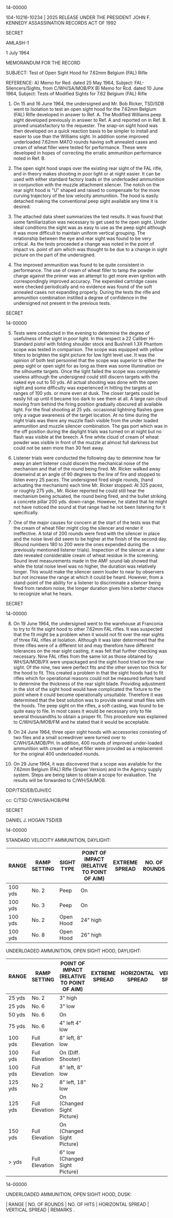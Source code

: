 14-00000

104-10216-10234 | 2025 RELEASE UNDER THE PRESIDENT JOHN F. KENNEDY ASSASSINATION RECORDS ACT OF 1992

SECRET

AMLASH-1

1 July 1964

MEMORANDUM FOR THE RECORD

SUBJECT: Test of Open Sight Hood for 7.62mm Belgium (FAL) Rifle

REFERENCE: A) Memo for Red. dated 25 May 1964, Subject: FAL-Silencers/Sights, from C/WH/SA/MOB/PX
B) Memo for Rcd. dated 10 June 1964, Subject: Tests of Modified Sights for 7.62 Belgium (FAL) Rifle

1. On 15 and 16 June 1964, the undersigned and Mr. Bob Ricker, TSD/SDB went to Isolation to test an open sight hood for the 7.62mm Belgium (FAL) Rifle developed in answer to Ref. A. The Modified Williams peep sight developed previously in answer to Ref. A and reported on in Ref. B. proved unsatisfactory to the requester. The snap-on sight hood was then developed on a quick reaction basis to be simpler to install and easier to use than the Williams sight. In addition some improved underloaded 7.62mm MATO rounds having soft annealed cases and cream of wheat filler were tested for performance. These were developed in hopes of correcting the erratic ammunition performance noted in Ref. B.

2. The open sight hood snaps over the existing rear sight of the FAL rifle, and in theory makes shooting in poor light or at night easier. It can be used with either standard factory loads or the underloaded ammunition in conjunction with the muzzle attachment silencer. The notch on the rear sight hood is "U" shaped and raised to compensate for the more curving trajectory of the low velocity ammunition. The hood is easily detached making the conventional peep sight available any time it is desired.

3. The attached data sheet summarizes the test results. It was found that some familiarization was necessary to get used to the open sight. Under ideal conditions the sight was as easy to use as the peep sight although it was more difficult to maintain uniform vertical grouping. The relationship between the eye and rear sight was found to be very critical. As the tests proceeded a change was noted in the point of impact vs. point of aim which was thought to be due to a change in sight picture on the part of the undersigned.

4. The improved ammunition was found to be quite consistent in performance. The use of cream of wheat filler to tamp the powder charge against the primer was an attempt to get more even ignition with correspondingly improved accuracy. The expended cartridge cases were checked periodically and no evidence was found of the soft annealed cases not expanding properly. During the tests the rifle and ammunition combination instilled a degree of confidence in the undersigned not present in the previous tests.

SECRET

14-00000

5. Tests were conducted in the evening to determine the degree of usefulness of the sight in poor light. In this respect a 22 Caliber Hi-Standard pistol with folding shoulder stock and Bushnell 1.3X Phantom scope was tested in comparison. The scope was equipped with yellow filters to brighten the sight picture for low light level use. It was the opinion of both test personnel that the scope was superior to either the peep sight or open sight for as long as there was some illumination on the silhouette targets. Once the light failed the scope was completely useless although the undersigned could still discern targets with the naked eye out to 50 yds. All actual shooting was done with the open sight and some difficulty was experienced in hitting the targets at ranges of 100 yds. or more even at dusk. The closer targets could be easily hit up until it became too dark to see them at all. A large rain cloud moving from behind the firing position gradually obscured all available light. For the final shooting at 25 yds. occasional lightning flashes gave only a vague awareness of the target location. At no time during the night trials was there any muzzle flash visible from the under loaded ammunition and muzzle silencer combination. The gas port which was in the off position during the daylight trials was turned on at night but no flash was visible at the breech. A fine white cloud of cream of wheat powder was visible in front of the muzzle at almost full darkness but could not be seen more than 30 feet away.

6. Listener trials were conducted the following day to determine how far away an alert listener could discern the mechanical noise of the mechanism and that of the round being fired. Mr. Ricker walked away downwind at an angle of 90 degrees to the line of fire and stopped to listen every 25 paces. The undersigned fired single rounds, (hand actuating the mechanism) each time Mr. Ricker stopped. At 325 paces, or roughly 275 yds., Mr. Ricker reported he could still hear the mechanism being actuated, the round being fired, and the bullet striking a concrete pillar 200 yds. down-range. However, he stated that he might not have noticed the sound at that range had he not been listening for it specifically.

7. One of the major causes for concern at the start of the tests was that the cream of wheat filler might clog the silencer and render it ineffective. A total of 200 rounds were fired with the silencer in place and the noise level did seem to be higher at the finish of the second day. (Round numbers 180 to 200 were the ones expended during the previously mentioned listener trials). Inspection of the silencer at a later date revealed considerable cream of wheat residue in the screening. Sound level measurements made in the AMF sound lab showed that while the total noise level was no higher, the duration was relatively longer. This would make the silencer seem louder to near by observers but not increase the range at which it could be heard. However, from a stand-point of the ability for a listener to discriminate a silencer being fired from random noise, the longer duration gives him a better chance to recognize what he hears.

SECRET

14-00000

8. On 19 June 1964, the undersigned went to the warehouse at Franconia to try to fit the sight hood to other 7.62mm FAL rifles. It was suspected that the fit might be a problem when it would not fit over the rear sights of three FAL rifles at Isolation. Although it was later determined that the three rifles were of a different lot and may therefore have different tolerances on the rear sight casting, it was felt that further checking was necessary. Nine FAL rifles from the same lot as those obtained by WH/SA/MOB/PX were unpackaged and the sight hood tried on the rear sight. Of the nine, two were perfect fits and the other seven too thick for the hood to fit. This created a problem in that the sight hoods had to fit rifles which for operational reasons could not be measured before hand to determine the thickness of the rear sight blade. Providing adjustment in the slot of the sight hood would have complicated the fixture to the point where it could become operationally unsuitable. Therefore it was determined that the best solution was to provide several small files with the hoods. The peep sight on the rifles, a soft casting, was found to be quite easy to file. In most cases it would be necessary only to file several thousandths to obtain a proper fit. This procedure was explained to C/WH/SA/MOB/FM and he stated that it would be acceptable.

9. On 24 June 1964, three open sight hoods with accessories consisting of two files and a small screwdriver were turned over to C/WH/SA/MOB/PH. In addition, 400 rounds of improved under-loaded ammunition with cream of wheat filler were provided as a replacement for the original 400 underloaded rounds.

10. On 29 June 1964, it was discovered that a scope was available for the 7.62mm Belgium (FAL) Rifle (Sniper Version) and in the Agency supply system. Steps are being taken to obtain a scope for evaluation. The results will be forwarded to C/WH/SA/MOB.

DDP/TSD/EB/DJH/EC

cc:
C/TSD
C/WH/SA/HOB/PM

SECRET

DANIEL J. HOGAN
TSD/EB

14-00000

STANDARD VELOCITY AMMUNITION, DAYLIGHT:

| RANGE   | RAMP SETTING | SIGHT TYPE | POINT OF IMPACT (RELATIVE TO POINT OF AIM) | EXTREME SPREAD | NO. OF ROUNDS |
|---------|--------------|------------|---------------------------------------------|----------------|----------------|
| 100 yds | No. 2        | Peep       | On                                          |                |                |
| 100 yds | No. 3        | Peep       | On                                          |                |                |
| 100 yds | No. 2        | Open Hood  | 24" high                                    |                |                |
| 100 yds | No. 8        | Open Hood  | 26" high                                    |                |                |

UNDERLOADED AMMUNITION, OPEN SIGHT HOOD, DAYLIGHT:

| RANGE   | RAMP SETTING | POINT OF IMPACT (RELATIVE TO POINT OF AIM) | EXTREME SPREAD | HORIZONTAL SPREAD | VERTICAL SPREAD | NO. OF ROUNDS |
|---------|--------------|---------------------------------------------|----------------|-------------------|-----------------|----------------|
| 25 yds  | No. 2        | 3" high                                     |                |                   |                 |                |
| 25 yds  | No. 6        | 3" low                                      |                |                   |                 |                |
| 50 yds  | No. 6        | On                                          |                |                   |                 |                |
| 75 yds  | No. 6        | 4" left 4" low                              |                |                   |                 |                |
| 100 yds | Full Elevation| 8" left, 8" low                             |                |                   |                 |                |
| 100 yds | Full Elevation| On (Diff. Shooter)                          |                |                   |                 |                |
| 100 yds | Full Elevation| 8" left, 8" low                             |                |                   |                 |                |
| 125 yds | No 2         | 8" left, 18" low                            |                |                   |                 |                |
| 125 yds | Full Elevation| On (Changed Sight Picture)                  |                |                   |                 | 10             |
| 150 yds | Full Elevation| On (Changed Sight Picture)                  |                |                   |                 | 8 (2 missed target) |
| > yds   | Full Elevation| 6" low (Changed Sight Picture)              |                |                   |                 | (2 missed target) |

14-00000

UNDERLOADED AMMUNITION, OPEN SIGHT HOOD, DUSK:

| RANGE   | NO. OF ROUNDS | NO. OF HITS | HORIZONTAL SPREAD | VERTICAL SPREAD | REMARKS                                                                                                                                                                                                                                                                                                                                                                                                                                                                                                                                                                                                                                                                                                                                                                                                                                                                                                                                                                                                                                                                                                                                                                                                                                                                                                                                                                                                                                                                                                                                                                                                                                                                                                                                                                                                                                                                                                                                                                                                                                                                                                                                                                                                                                                                                                                                                                                                                                                                                                                                                                                                                                                                                                                                                                                                                                                                                                                                                                                                                                                                                                                                                                                                                                                                                                                                                                                                                                                                                                                                                                                                                                                                                                                                                                                                                                                                                                                                                                                                                                                                                                                                                                                                                                                                                                                                                                                                                                                                                                                                                                                                                                                                                                                                                                                                                                                                                                                                                                                                                                                                                                                                                                                                                                                                                                                                                                                                                                                                                                                                                                                                                                                                                                                                                                                                                                                                                                                                                                                                                                                                                                                                                                                                                                                                                                                                                                                                                                                                                                                                                                                                                                                                                                                                                                                                                                                                                                                                                                                                                                                                                                                                                                                                                                                                                                                                                                                                                                                                                                                                                                                                                                                                                                                                                                                                                                                                                                                                                                                                                                                                                                                                                                                                                                                                                                                                                                                                                                                                                                                                                                                                                                                                                                                                                                                                                                                                                                                                                                                                                                                                                                                                                                                                                                                                                                                                                                                                                                                                                                                                                                                                                                                                                                                                                                                                                                                                                                                                                                                                                                                                                                                                                                                                                                                                                                                                                                                                                                                                                                                                                                                                                                                                                                                                                                                                                                                                                                                                                                                                                                                                                                                                                                                                                                                                                                                                                                                                                                                                                                                                                                                                                                                                                                                                                                                                                                                                                                                                                                                                                                                                                                                                                                                                                                                                                                                                                                                                                                                                                                                                                                                                                                                                                                                                                                                                                                                                                                                                                                                                                                                                                                                                                                                                                                                                                                                                                                                                                                                                                                                                                                                                                                                                                                                                                                                                                                                                                                                                                                                                                                                                                                                                                                                                                                                                                                                                                                                                                                                                                                                                                                                                                                                                                                                                                                                                                                                                                                                                                                                                                                                                                                                                                                                                                                                                                                                                                                                                                                                                                                                                                                                                                                                                                                                                                                                                                                                                                                                                                                                                                                                                                                                                                                                                                                                                                                                                                                                                                                                                                                                                                                                                                                                                                                                                                                                                                                                                                                                                                                                                                                                                                                                                                                                                                                                                                                                                                                                                                                                                                                                                                                                                                                                                                                                                                                                                                                                                                                                                                                                                                                                                                                                                                                                                                                                                                                                                                                                                                                                                                                                                                                                                                                                                                                                                                                                                                                                                                                                                                                                                                                                                                                                                                                                                                                                                                                                                                                                                                                                                                                                                                                                                                                                                                                                                                                                                                                                                                                                                                                                                                                                                                                                                                                                                                                                                                                                                                                                                                                                                                                                                                                                                                                                                                                                                                                                                                                                                                                                                                                                                                                                                                                                                                                                                                                                                                                                                                                                                                                                                                                                                                                                                                                                                                                                                                                                                                                                                                                                                                                                                                                                                                                                                                                                                                                                                                                                                                                                                                                                                                                                                                                                                                                                                                                                                                                                                                                                                                                                                                                                                                                                                                                                                                                                                                                                                                                                                                                                                                                                                                                                                                                                                                                                                                                                                                                                                                                                                                                                                                                                                                                                                                                                                                                                                                                                                                                                                                                                                                                                                                                                                                                                                                                                                                                                                                                                                                                                                                                                                                                                                                                                                                                                                                                                                                                                                                                                                                                                                                                                                                                                                                                                                                                                                                                                                                                                                                                                                                                                                                                                                                                                                                                                                                                                                                                                                                                                                                                                                                                                                                                                                                                                                                                                                                                                                                                                                                                                                                                                                                                                                                                                                                                                                                                                                                                                                                                                                                                                                                                                                                                                                                                                                                                                                                                                                                                                                                                                                                                                                                                                                                                                                                                                                                                                                                                                                                                                                                                                                                                                                                                                                                                                                                                                                                                                                                                                                                                                                                                                                                                                                                                                                                                                                                                                                                                                                                                                                                                                                                                                                                                                                                                                                                                                                                                                                                                                                                                                                                                                                                                                                                                                                                                                                                                                                                                                                                                                                                                                                                                                                                                                                                                                                                                                                                                                                                                                                                                                                                                                                                                                                                                                                                                                                                                                                                                                                                                                                                                                                                                                                                                                                                                                                                                                                                                                                                                                                                                                                                                                                                                                                                                                                                                                                                                                                                                                                                                                                                                                                                                                                                                                                                                                                                                                                                                                                                                                                                                                                                                                                                                                                                                                                                                                                                                                                                                                                                                                                                                                                                                                                                                                                                                                                                                                                                                                                                                                                                                                                                                                                                                                                                                                                                                                                                                                                                                                                                                                                                                                                                                                                                                                                                                                                                                                                                                                                                                                                                                                                                                                                                                                                                                                                                                                                                                                                                                                                                                                                                                                                                                                                                                                                                                                                                                                                                                                                                                                                                                                                                                                                                                                                                                                                                                                                                                                                                                                                                                                                                                                                                                                                                                                                                                                                                                                                                                                                                                                                                                                                                                                                                                                                                                                                                                                                                                                                                                                                                                                                                                                                                                                                                                                                                                                                                                                                                                                                                                                                                                                                                                                                                                                                                                                                                                                                                                                                                                                                                                                                                                                                                                                                                                                                                                                                                                                                                                                                                                                                                                                                                                                                                                                                                                                                                                                                                                                                                                                                                                                                                                                                                                                                                                                                                                                                                                                                                                                                                                                                                                                                                                                                                                                                                                                                                                                                                                                                                                                                                                                                                                                                                                                                                                                                                                                                                                                                                                                                                                                                                                                                                                                                                                                                                                                                                                                                                                                                                                                                                                                                                                                                                                                                                                                                                                                                                                                                                                                                                                                                                                                                                                                                                                                                                                                                                                                                                                                                                                                                                                                                                                                                                                                                                                                                                                                                                                                                                                                                                                                                                                                                                                                                                                                                                                                                                                                                                                                                                                                                                                                                                                                                                                                                                                                                                                                                                                                                                                                                                                                                                                                                                                                                                                                                                                                                                                                                                                                                                                                                                                                                                                                                                                                                                                                                                                                                                                                                                                                                                                                                                                                                                                                                                                                                                                                                                                                                                                                                                                                                                                                                                                                                                                                                                                                                                                                                                                                                                                                                                                                                                                                                                                                                                                                                                                                                                                                                                                                                                                                                                                                                                                                                                                                                                                                                                                                                                                                                                                                                                                                                                                                                                                                                                                                                                                                                                                                                                                                                                                                                                                                                                                                                                                                                                                                                                                                                                                                                                                                                                                                                                                                                                                                                                                                                                                                                                                                                                                                                                                                                                                                                                                                                                                                                                                                                                                                                                                                                                                                                                                                                                                                                                                                                                                                                                                                                                                                                                                                                                                                                                                                                                                                                                                                                                                                                                                                                                                                                                                                                                                                                                                                                                                                                                                                                                                                                                                                                                                                                                                                                                                                                                                                                                                                                                                                                                                                                                                                                                                                                                                                                                                                                                                                                                                                                                                                                                                                                                                                                                                                                                                                                                                                                                                                                                                                                                                                                                                                                                                                                                                                                                                                                                                                                                                                                                                                                                                                                                                                                                                                                                                                                                                                                                                                                                                                                                                                                                                                                                                                                                                                                                                                                                                                                                                                                                                                                                                                                                                                                                                                                                                                                                                                                                                                                                                                                                                                                                                                                                                                                                                                                                                                                                                                                                                                                                                                                                                                                                                                                                                                                                                                                                                                                                                                                                                                                                                                                                                                                                                                                                                                                                                                                                                                                                                                                                                                                                                                                                                                                                                                                                                                                                                                                                                                                                                                                                                                                                                                                                                                                                                                                                                                                                                                                                                                                                                                                                                                                                                                                                                                                                                                                                                                                                                                                                                                                                                                                                                                                                                                                                                                                                                                                                                                                                                                                                                                                                                                                                                                                                                                                                                                                                                                                                                                                                                                                                                                                                                                                                                                                                                                                                                                                                                                                                                                                                                                                                                                                                                                                                                                                                                                                                                                                                                                                                                                                                                                                                                                                                                                                                                                                                                                                                                                                                                                                                                                                                                                                                                                                                                                                                                                                                                                                                                                                                                                                                                                                                                                                                                                                                                                                                                                                                                                                                                                                                                                                                                                                                                                                                                                                                                                                                                                                                                                                                                                                                                                                                                                                                                                                                                                                                                                                                                                                                                                                                                                                                                                                                                                                                                                                                                                                                                                                                                                                                                                                                                                                                                                                                                                                                                                                                                                                                                                                                                                                                                                                                                                                                                                                                                                                                                                                                                                                                                                                                                                                                                                                                                                                                                                                                                                                                                                                                                                                                                                                                                                                                                                                                                                                                                                                                                                                                                                                                                                                                                                                                                                                                                                                                                                                                                                                                                                                                                                                                                                                                                                                                                                                                                                                                                                                                                                                                                                                                                                                                                                                                                                                                                                                                                                                                                                                                                                                                                                                                                                                                                                                                                                                                                                                                                                                                                                                                                                                                                                                                                                                                                                                                                                                                                                                                                                                                                                                                                                                                                                                                                                                                                                                                                                                                                                                                                                                                                                                                                                                                                                                                                                                                                                                                                                                                                                                                                                                                                                                                                                                                                                                                                                                                                                                                                                                                                                                                                                                                                                                                                                                                                                                                                                                                                                                                                                                                                                                                                                                                                                                                                                                                                                                                                                                                                                                                                                                                                                                                                                                                                                                                                                                                                                                                                                                                                                                                                                                                                                                                                                                                                                                                                                                                                                                                                                                                                                                                                                                                                                                                                                                                                                                                                                                                                                                                                                                                                                                                                                                                                                                                                                                                                                                                                                                                                                                                                                                                                                                                                                                                                                                                                                                                                                                                                                                                                                                                                                                                                                                                                                                                                                                                                                                                                                                                                                                                                                                                                                                                                                                                                                                                                                                                                                                                                                                                                                                                                                                                                                                                                                                                                                                                                                                                                                                                                                                                                                                                                                                                                                                                                                                                                                                                                                                                                                                                                                                                                                                                                                                                                                                                                                                                                                                                                                                                                                                                                                                                                                                                                                                                                                                                                                                                                                                                                                                                                                                                                                                                                                                                                                                                                                                                                                                                                                                                                                                                                                                                                                                                                                                                                                                                                                                                                                                                                                                                                                                                                                                                                                                                                                                                                                                                                                                                                                                                                                                                                                                                                                                                                                                                                                                                                                                                                                                                                                                                                                                                                                                                                                                                                                                                                                                                                                                                                                                                                                                                                                                                                                                                                                                                                                                                                                                                                                                                                                                                                                                                                                                                                                                                                                                                                                                                                                                                                                                                                                                                                                                                                                                                                                                                                                                                                                                                                                                                                                                                                                                                                                                                                                                                                                                                                                                                                                                                                                                                                                                                                                                                                                                                                                                                                                                                                                                                                                                                                                                                                                                                                                                                                                                                                                                                                                                                                                                                                                                                                                                                                                                                                                                                                                                                                                                                                                                                                                                                                                                                                                                                                                                                                                                                                                                                                                                                                                                                                                                                                                                                                                                                                                                                                                                                                                                                                                                                                                                                                                                                                                                                                                                                                                                                                                                                                                                                                                                                                                                                                                                                                                                                                                                                                                                                                                                                                                                                                                                                                                                                                                                                                                                                                                                                                                                                                                                                                                                                                                                                                                                                                                                                                                                                                                                                                                                                                                                                                                                                                                                                                                                                                                                                                                                                                                                                                                                                                                                                                                                                                                                                                                                                                                                                                                                                                                                                                                                                                                                                                                                                                                                                                                                                                                                                                                                                                                                                                                                                                                                                                                                                                                                                                                                                                                                                                                                                                                                                                                                                                                                                                                                                                                                                                                                                                                                                                                                                                                                                                                                                                                                                                                                                                                                                                                                                                                                                                                                                                                                                                                                                                                                                                                                                                                                                                                                                                                                                                                                                                                                                                                                                                                                                                                                                                                                                                                                                                                                                                                                                                                                                                                                                                                                                                                                                                                                                                                                                                                                                                                                                                                                                                                                                                                                                                                                                                                                                                                                                                                                                                                                                                                                                                                                                                                                                                                                                                                                                                                                                                                                                                                                                                                                                                                                                                                                                                                                                                                                                                                                                                                                                                                                                                                                                                                                                                                                                                                                                                                                                                                                                                                                                                                                                                                                                                                                                                                                                                                                                                                                                                                                                                                                                                                                                                                                                                                                                                                                                                                                                                                                                                                                                                                                                                                                                                                                                                                                                                                                                                                                                                                                                                                                                                                                                                                                                                                                                                                                                                                                                                                                                                                                                                                                                                                                                                                                                                                                                                                                                                                                                                                                                                                                                                                                                                                                                                                                                                                                                                                                                                                                                                                                                                                                                                                                                                                                                                                                                                                                                                                                                                                                                                                                                                                                                                                                                                                                                                                                                                                                                                                                                                                                                                                                                                                                                                                                                                                                                                              .
